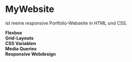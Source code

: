 # MyWebsite

ist meine responsive Portfolio-Webseite in HTML und CSS.

**Flexbox**   
**Grid-Layouts**   
**CSS Variablen**  
**Media Queries**  
**Responsive Webdesign**  
